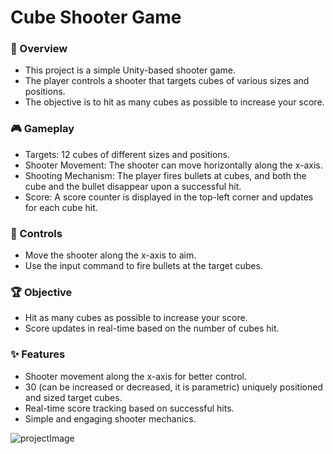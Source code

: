 # Cube Shooter Game

### 📝 Overview
* This project is a simple Unity-based shooter game.
* The player controls a shooter that targets cubes of various sizes and positions.
* The objective is to hit as many cubes as possible to increase your score.
### 🎮 Gameplay
* Targets: 12 cubes of different sizes and positions.
* Shooter Movement: The shooter can move horizontally along the x-axis.
* Shooting Mechanism: The player fires bullets at cubes, and both the cube and the bullet disappear upon a successful hit.
* Score: A score counter is displayed in the top-left corner and updates for each cube hit.
### 🎯 Controls
* Move the shooter along the x-axis to aim.
* Use the input command to fire bullets at the target cubes.
### 🏆 Objective
* Hit as many cubes as possible to increase your score.
* Score updates in real-time based on the number of cubes hit.
### ✨ Features
* Shooter movement along the x-axis for better control.
* 30 (can be increased or decreased, it is parametric) uniquely positioned and sized target cubes.
* Real-time score tracking based on successful hits.
* Simple and engaging shooter mechanics.

![projectImage](https://github.com/user-attachments/assets/3351f2ae-caad-45ba-8035-1572e954cda8)
